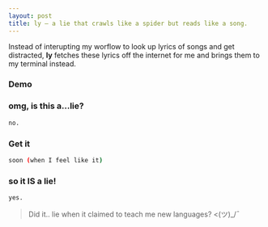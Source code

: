 ```yaml
---
layout: post
title: ly — a lie that crawls like a spider but reads like a song.
---
```


Instead of interupting my worflow to look up lyrics of songs and get distracted, **ly** fetches these lyrics off the internet for me and brings them to my terminal instead.

### Demo

<asciinema-player src="/public/assets/videos/ly.cast" theme="solarized-dark" poster="npt:6:41" start-at="00:04" font-size="14px" speed="2.3x" rows="21" idle-time-limit="3" loop></asciinema-player>
<script src="/public/assets/js/asciinema-player.js"></script>

### omg, is this a...lie?
```bash
no.
```

### Get it

```bash
soon (when I feel like it)
```

### so it IS a lie!
```bash
yes.
```
> Did it.. lie when it claimed to teach me new languages? <(ツ)_/¯

